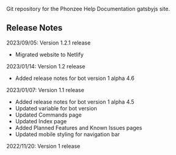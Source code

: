 Git repository for the Phonzee Help Documentation gatsbyjs site.

## Release Notes

2023/09/05: Version 1.2.1 release
 - Migrated website to Netlify

2023/01/14: Version 1.2 release
 - Added release notes for bot version 1 alpha 4.6

2023/01/07: Version 1.1 release
 - Added release notes for bot version 1 alpha 4.5
 - Updated variable for bot version
 - Updated Commands page
 - Updated Index page
 - Added Planned Features and Known Issues pages
 - Updated mobile styling for navigation bar

2022/11/20: Version 1 release